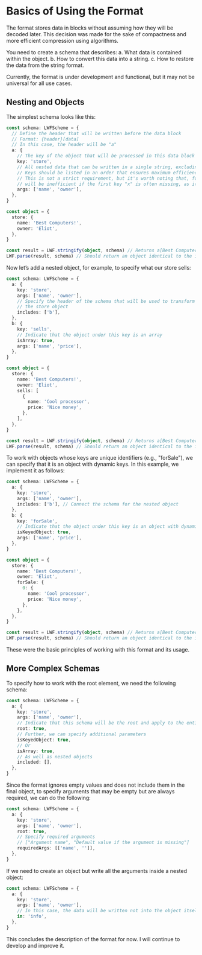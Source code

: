 # Basics of Using the Format

The format stores data in blocks without assuming how they will be decoded later. This decision was made for the sake of compactness and more efficient compression using algorithms.

You need to create a schema that describes:
a. What data is contained within the object.
b. How to convert this data into a string.
c. How to restore the data from the string format.

Currently, the format is under development and functional, but it may not be universal for all use cases.

## Nesting and Objects

The simplest schema looks like this:

```ts
const schema: LWFScheme = {
  // Define the header that will be written before the data block
  // Format: {header}[data]
  // In this case, the header will be "a"
  a: {
    // The key of the object that will be processed in this data block
    key: 'store',
    // All nested data that can be written in a single string, excluding objects and arrays
    // Keys should be listed in an order that ensures maximum efficiency
    // This is not a strict requirement, but it's worth noting that, for example, ["x", "y"]
    // will be inefficient if the first key "x" is often missing, as it will result in a[,,,10]
    args: ['name', 'owner'],
  },
}

const object = {
  store: {
    name: 'Best Computers!',
    owner: 'Eliot',
  },
}

const result = LWF.stringify(object, schema) // Returns a[Best Computers!,Eliot]
LWF.parse(result, schema) // Should return an object identical to the input
```

Now let’s add a nested object, for example, to specify what our store sells:

```ts
const schema: LWFScheme = {
  a: {
    key: 'store',
    args: ['name', 'owner'],
    // Specify the header of the schema that will be used to transform the data inside
    // the store object
    includes: ['b'],
  },
  b: {
    key: 'sells',
    // Indicate that the object under this key is an array
    isArray: true,
    args: ['name', 'price'],
  },
}

const object = {
  store: {
    name: 'Best Computers!',
    owner: 'Eliot',
    sells: [
      {
        name: 'Cool processor',
        price: 'Nice money',
      },
    ],
  },
}

const result = LWF.stringify(object, schema) // Returns a[Best Computers!,Eliot]b[Cool processor,Nice money]
LWF.parse(result, schema) // Should return an object identical to the input
```

To work with objects whose keys are unique identifiers (e.g., "forSale"), we can specify that it is an object with dynamic keys. In this example, we implement it as follows:

```ts
const schema: LWFScheme = {
  a: {
    key: 'store',
    args: ['name', 'owner'],
    includes: ['b'], // Connect the schema for the nested object
  },
  b: {
    key: 'forSale',
    // Indicate that the object under this key is an object with dynamic keys
    isKeyedObject: true,
    args: ['name', 'price'],
  },
}

const object = {
  store: {
    name: 'Best Computers!',
    owner: 'Eliot',
    forSale: {
      0: {
        name: 'Cool processor',
        price: 'Nice money',
      },
    },
  },
}

const result = LWF.stringify(object, schema) // Returns a[Best Computers!,Eliot]b[0,Cool processor,Nice money]
LWF.parse(result, schema) // Should return an object identical to the input
```

These were the basic principles of working with this format and its usage.

## More Complex Schemas

To specify how to work with the root element, we need the following schema:

```ts
const schema: LWFScheme = {
  a: {
    key: 'store',
    args: ['name', 'owner'],
    // Indicate that this schema will be the root and apply to the entire object
    root: true,
    // Further, we can specify additional parameters
    isKeyedObject: true,
    // Or
    isArray: true,
    // As well as nested objects
    included: [],
  },
}
```

Since the format ignores empty values and does not include them in the final object, to specify arguments that may be empty but are always required, we can do the following:

```ts
const schema: LWFScheme = {
  a: {
    key: 'store',
    args: ['name', 'owner'],
    root: true,
    // Specify required arguments
    // ["Argument name", "Default value if the argument is missing"]
    requiredArgs: [['name', '']],
  },
}
```

If we need to create an object but write all the arguments inside a nested object:

```ts
const schema: LWFScheme = {
  a: {
    key: 'store',
    args: ['name', 'owner'],
    // In this case, the data will be written not into the object itself but into a nested object with the key "info"
    in: 'info',
  },
}
```

This concludes the description of the format for now. I will continue to develop and improve it.

